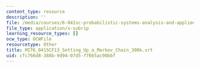 ```yaml
---
content_type: resource
description: ''
file: /media/courses/6-041sc-probabilistic-systems-analysis-and-applied-probability-fall-2013/cfc766d8388b9d9407d5f7665ac90bbf_MIT6_041SCF13_Setting_Up_a_Markov_Chain_300k.srt
file_type: application/x-subrip
learning_resource_types: []
ocw_type: OCWFile
resourcetype: Other
title: MIT6_041SCF13_Setting_Up_a_Markov_Chain_300k.srt
uid: cfc766d8-388b-9d94-07d5-f7665ac90bbf
---
```

